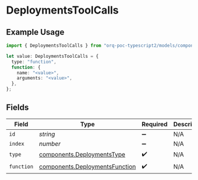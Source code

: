 # DeploymentsToolCalls

## Example Usage

```typescript
import { DeploymentsToolCalls } from "orq-poc-typescript2/models/components";

let value: DeploymentsToolCalls = {
  type: "function",
  function: {
    name: "<value>",
    arguments: "<value>",
  },
};
```

## Fields

| Field                                                                            | Type                                                                             | Required                                                                         | Description                                                                      |
| -------------------------------------------------------------------------------- | -------------------------------------------------------------------------------- | -------------------------------------------------------------------------------- | -------------------------------------------------------------------------------- |
| `id`                                                                             | *string*                                                                         | :heavy_minus_sign:                                                               | N/A                                                                              |
| `index`                                                                          | *number*                                                                         | :heavy_minus_sign:                                                               | N/A                                                                              |
| `type`                                                                           | [components.DeploymentsType](../../models/components/deploymentstype.md)         | :heavy_check_mark:                                                               | N/A                                                                              |
| `function`                                                                       | [components.DeploymentsFunction](../../models/components/deploymentsfunction.md) | :heavy_check_mark:                                                               | N/A                                                                              |